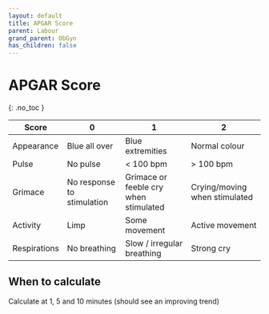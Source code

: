 ```yaml
---
layout: default
title: APGAR Score
parent: Labour
grand_parent: ObGyn
has_children: false
---
```


# APGAR Score
{: .no_toc }

| Score        | 0                          | 1                                     | 2                             |
|--------------|----------------------------|---------------------------------------|-------------------------------|
| Appearance   | Blue all over              | Blue extremities                      | Normal colour                 |
| Pulse        | No pulse                   | < 100 bpm                             | > 100 bpm                     |
| Grimace      | No response to stimulation | Grimace or feeble cry when stimulated | Crying/moving when stimulated |
| Activity     | Limp                       | Some movement                         | Active movement               |
| Respirations | No breathing               | Slow / irregular breathing            | Strong cry                    |

## When to calculate

Calculate at 1, 5 and 10 minutes (should see an improving trend)
